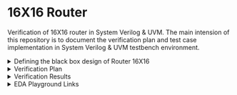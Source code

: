 # 16X16 Router
Verification of 16X16 router in System Verilog & UVM. The main intension of this repository is to document the verification plan and test case implementation in System Verilog & UVM testbench environment.

<details>
  <summary> Defining the black box design of Router 16X16 </summary>

  #### Router 16X16 a crosspoint switch, which can transfer a series of packets from source ports to the destination ports 
  
  <li> The router has 16 input and 16 output ports. Each input and output port consists of 3 signals, serial data, frame and valid. These signals are represented in a bit-vector format, din[15:0], frame_n[15:0], valid_n[15:0], dout[15:0], frameo_n[15:0] and valido_n[ 15:0] </li>

  <li> Input Ports : din, frame_n, valid_n, reset_n, clock </li>

  <li> Output Ports : dout, frameo_n, valido_n </li>

  <li> To drive an individual port, the specific bit position corresponding to the port number must be specified. For example, if input port 3 is to be driven, then the corresponding signals shall be din[3], frame_n[3] and valid_n[3] </li>

  <li> To sample an individual port, the specific bit position corresponding to the port number must be specified. For example, if output port 7 is to be sampled, then the corresponding signals shall be dout[7], frameo_n[7] and valido_n[7  </li>

  #### Black Box Design

  ![image](https://github.com/user-attachments/assets/4dd9dc04-49dd-4030-a631-05660817fe25)

  #### Packet Format

  <li> The packet driving mechanism should follow the certain requirements </li>

  <li> The first four bits should be the destination address, and the next five bits should be the padding bits(0/1), followed by payload bit data (payload is in bytes) </li>

  <li> While starting the packet, the frame_n should be de-asserted for the corresponding port and it should be asserted high before the last bit of payload data. This signal indicates the start and end of transaction </li>

  <li> The valid_n should be deasserted when driving the payload data and it should be asserted high after completed the payload data bits. This signals indicates the valid payload data </li>

  #### Input Packet Structure

  ![image](https://github.com/user-attachments/assets/81e0ce6c-4f72-420a-b810-d54628edbbee)

  #### Output Packet Structure

  ![image](https://github.com/user-attachments/assets/a99e0e99-14d6-4da5-991e-79b4a0037163)

  #### Functional Perspective
  
  ![image](https://github.com/user-attachments/assets/97790623-6db2-4345-801e-de20c9641b84)

  
</details>

<details>
  <summary> Verification Plan </summary>

  #### The verification plan for Router 16X16 

  <li> The idea is to build a robust & re-usable verification environment in system verilog & UVM which can handle various testcases. The testcases has basic functionality checks, functional coverage hits, and covering various scenarios </li>

  #### Test Plan

  ![image](https://github.com/lmadem/4X4-Router/assets/93139766/9c468ab8-d5bf-42e0-affd-741b93cbb33a)


</details>

<details>
  <summary> Verification Results </summary>

   <li> Built a robust verification environment in System Verilog & UVM and implemented all the testcases as per the testplan. The SV testbench verification environment consists of header class, packet class, generator class, multiple drivers, multiple monitors, and scoreboard class, environment class, base_test class, test classes, program block, top module, interface and the design </li>
   <li> THE UVM verification environment consists of transaction class, sequences, sequencer, multiple master agents, multiple slave agents, scoreboard, coverage component, environment and test components</li>
   <li> This environment will be able to drive one testcase per simulation </li>

   #### Test Plan Status

   ![image](https://github.com/lmadem/4X4-Router/assets/93139766/f6f0d3ad-d63c-4dca-bdd0-048a99175c98)
   
</details>

   

  
</details>

<details>
  <summary> EDA Playground Links </summary>

  #### EDA Playground Link

  ```bash
https://www.edaplayground.com/x/Miur
  ```

  ```bash
https://www.edaplayground.com/x/LyEi
  ```


  #### Verification Standards

  <li>SV : Constrained random stimulus, robust generator, multiple drivers, multiple monitors, out-of-order scoreboard, coverage component and environment </li>

  <li>UVM : Factory override mechanisms, UVM callbacks, and In-line constraints </li>

  
</details>




